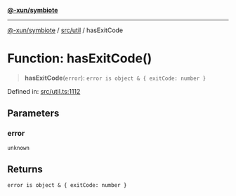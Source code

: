 [**@-xun/symbiote**](../../../README.md)

***

[@-xun/symbiote](../../../README.md) / [src/util](../README.md) / hasExitCode

# Function: hasExitCode()

> **hasExitCode**(`error`): `error is object & { exitCode: number }`

Defined in: [src/util.ts:1112](https://github.com/Xunnamius/symbiote/blob/98da9097288b635bb2e9adaa0711ed948dd02274/src/util.ts#L1112)

## Parameters

### error

`unknown`

## Returns

`error is object & { exitCode: number }`
